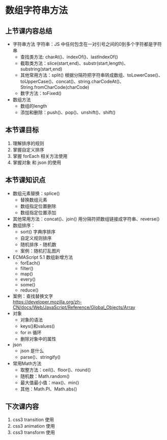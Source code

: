 # 数组字符串方法

## 上节课内容总结
- 字符串方法
  字符串：JS 中任何包含在一对引号之间的0到多个字符都是字符串
  - 查找类方法: charAt()、indexOf()、lastIndexOf()
  - 截取类方法：slice(start,end)、substr(start,length)、substring(start,end)
  - 其他常用方法：split() 根据分隔符把字符串转成数组、toLowerCase()、toUpperCase()、concat()、string.charCodeAt()、String.fromCharCode(charCode)
  - 数字方法：toFixed()
- 数组方法
  - 数组的length
  - 添加和删除：push()、pop()、unshift()、shift()

## 本节课目标
1. 理解排序的规则
2. 掌握自定义排序
3. 掌握 forEach 相关方法使用
4. 掌握对象 和 json 的使用

## 本节课知识点
  - 数组元素替换：splice()
    - 替换数组元素
    - 数组指定位置删除
    - 数组指定位置添加
  - 其他常用方法：concat()、join() 用分隔符把数组链接成字符串、reverse()
  - 数组排序：
    - sort() 字典序排序
    - 自定义规则排序
    - 随机排序 - 随机数
    - 案例：随机打乱图片
  - ECMAScript 5.1 数组新增方法
    - forEach()
    - filter()
    - map()
    - every()
    - some()
    - reduce()    
- 案例：查找替换文字   
https://developer.mozilla.org/zh-CN/docs/Web/JavaScript/Reference/Global_Objects/Array         
- 对象
  - 对象的语法
  - keys()和values()
  - for in 循环
  - 删除对象中的属性
- json    
  - json 是什么
  - parse()、stringify()
- 常用Math方法 
  - 取整方法：ceil()、floor()、round()
  - 随机数：Math.random()
  - 最大值最小值：max()、min()
  - 其他：Math.PI、Math.abs()

## 下次课内容
1. css3 transition 使用
2. css3 animation 使用
3. css3 transform 使用
